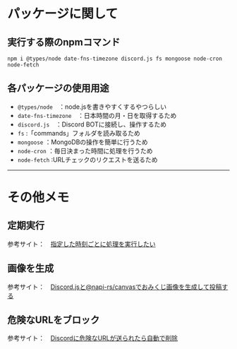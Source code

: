 # パッケージに関して
## 実行する際のnpmコマンド
```
npm i @types/node date-fns-timezone discord.js fs mongoose node-cron node-fetch
```
## 各パッケージの使用用途
- `@types/node`　：node.jsを書きやすくするやつらしい
- `date-fns-timezone`　：日本時間の月・日を取得するため
- `discord.js`　：Discord BOTに接続し、操作するため
- `fs` :「commands」フォルダを読み取るため
- `mongoose` ：MongoDBの操作を簡単に行うため
- `node-cron` ：毎日決まった時間に処理を行うため
- `node-fetch` :URLチェックのリクエストを送るため

---
# その他メモ
## 定期実行
参考サイト：　[指定した時刻ごとに処理を実行したい](https://scrapbox.io/discordjs-japan/%E6%8C%87%E5%AE%9A%E3%81%97%E3%81%9F%E6%99%82%E5%88%BB%E3%81%94%E3%81%A8%E3%81%AB%E5%87%A6%E7%90%86%E3%82%92%E5%AE%9F%E8%A1%8C%E3%81%97%E3%81%9F%E3%81%84)

## 画像を生成
参考サイト：　[Discord.jsと@napi-rs/canvasでおみくじ画像を生成して投稿する](https://qiita.com/Fuses-Garage/items/d5c1e1d1d0366474c318)

## 危険なURLをブロック
参考サイト：　[Discordに危険なURLが送られたら自動で削除](https://qiita.com/narikakun/items/794d9cf57bf6dd2eba46)
